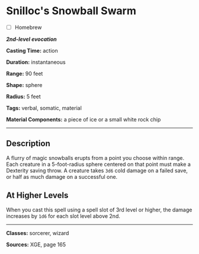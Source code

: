 # Snilloc's Snowball Swarm

- [ ] Homebrew

***2nd-level evocation***

**Casting Time:** action

**Duration:** instantaneous

**Range:** 90 feet

**Shape:** sphere

**Radius:** 5 feet

**Tags:** verbal, somatic, material

**Material Components:** a piece of ice or a small white rock chip

---

## Description
A flurry of magic snowballs erupts from a point you choose within range.
Each creature in a 5-foot-radius sphere centered on that point must make a Dexterity saving throw.
A creature takes `3d6` cold damage on a failed save, or half as much damage on a successful one.

## At Higher Levels
When you cast this spell using a spell slot of 3rd level or higher, the damage increases by `1d6` for each slot level above 2nd.

---

**Classes:** sorcerer, wizard

**Sources:** XGE, page 165
